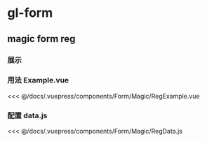 # gl-form

<!--## base form-->
<!--### 展示-->
<!--<Form-Base-Example></Form-Base-Example>-->

<!--### 用法 Example.vue-->

<!--<<< @/docs/.vuepress/components/Form/Base/Example.vue-->

<!--### 配置 data.js-->

<!--<<< @/docs/.vuepress/components/Form/Base/data.js-->


## magic form reg
### 展示
<Form-Magic-RegExample></Form-Magic-RegExample>

### 用法 Example.vue

<<< @/docs/.vuepress/components/Form/Magic/RegExample.vue

### 配置 data.js

<<< @/docs/.vuepress/components/Form/Magic/RegData.js


<!--## magic form-->
<!--### 展示-->
<!--<Form-Magic-Example></Form-Magic-Example>-->

<!--### 用法 Example.vue-->

<!--<<< @/docs/.vuepress/components/Form/Magic/Example.vue-->

<!--### 配置 data.js-->

<!--<<< @/docs/.vuepress/components/Form/Magic/data.js-->
